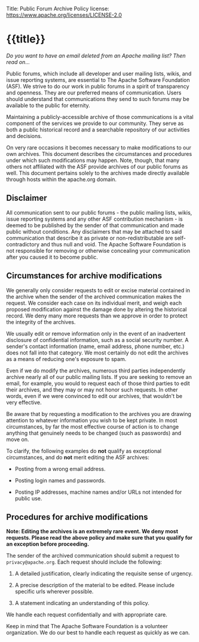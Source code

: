 Title: Public Forum Archive Policy
license: https://www.apache.org/licenses/LICENSE-2.0

# {{title}}

*Do you want to have an email deleted from an Apache mailing list? Then read on...* 

Public forums, which include all developer and user mailing lists, wikis,
and issue reporting systems, are essential to The Apache Software
Foundation (ASF). We strive to do our work in public forums in a spirit of
transparency and openness. They are our preferred means of communication.
Users should understand that communications they send to such forums may be
available to the public for eternity.

Maintaining a publicly-accessible archive of those communications is a
vital component of the services we provide to our community. They serve as
both a public historical record and a searchable repository of our
activities and decisions.

On very rare occasions it becomes necessary to make modifications to our own
archives. This document describes the circumstances and procedures under
which such modifications may happen. Note, though, that many others not affiliated with the ASF provide archives of
our public forums as well. This document pertains solely to the archives
made directly available through hosts within the apache.org domain.

## Disclaimer 

All communication sent to our public forums - the public mailing lists,
wikis, issue reporting systems and any other ASF contribution mechanism -
is deemed to be published by the sender of that communication and made
public without conditions. Any disclaimers that may be attached to said
communication that describe it as private or non-redistributable are
self-contradictory and thus null and void. The Apache Software Foundation
is not responsible for removing or otherwise concealing your communication
after you caused it to become public.

## Circumstances for archive modifications

We generally only consider requests to edit or excise material contained in the archive when the sender of the archived communication makes the request. We consider each case on its individual merit, and weigh each proposed modification against the damage done by altering the historical record. We deny many more requests than we approve in order to
protect the integrity of the archives.

We usually edit or remove information only in the event of an inadvertent disclosure of confidential information, such as a social security number. A sender's contact information (name, email address, phone number, etc.) does not fall into that category. We most certainly do not edit the archives as a means of reducing one's exposure to spam.

Even if we do modify the archives, numerous third parties independently archive nearly all of our public mailing lists. If you are seeking to remove an email, for example, you would to request each of those third parties to edit their archives, and they may or may not honor such requests. In other words, even if we were convinced to edit our
archives, that wouldn't be very effective.

Be aware that by requesting a modification to the archives you are drawing attention to whatever information you wish to be kept private. In most circumstances,
by far the most effective course of action is to change anything that genuinely needs to be changed (such as passwords) and move on.

To clarify, the following examples do **not** qualify as exceptional circumstances, and do **not** merit editing the ASF archives:

- Posting from a wrong email address.

- Posting login names and passwords.

- Posting IP addresses, machine names and/or URLs not intended for public use.
 
## Procedures for archive modifications

**Note: Editing the archives is an extremely rare event. We deny most requests. Please read the above policy and make sure that you qualify for an
exception before proceeding.**

The sender of the archived communication should submit a request to
`privacy@apache.org`. Each request should include the following:

1. A detailed justification, clearly indicating the requisite sense of urgency.

1. A precise description of the material to be edited. Please include specific urls wherever possible.

1. A statement indicating an understanding of this policy.

We handle each request confidentially and with appropriate care.

Keep in mind that The Apache Software Foundation is a volunteer organization. We do our best to handle each request as quickly as we can.
